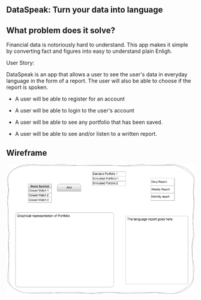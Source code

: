 ## DataSpeak: Turn your data into language

## What problem does it solve?

Financial data is notoriously hard to understand. This app makes it simple by converting fact and figures into easy to understand plain Enligh.

User Story: 

DataSpeak is an app that allows a user to see the user's data in everyday language in the form of a report. The user will also be able to choose if the report is spoken.

* A user will be able to register for an account

* A user will be able to login to the user's account

* A user will be able to see any portfolio that has been saved.

* A user will be able to see and/or listen to a written report.

## Wireframe
![](https://github.com/somersbmatthews/dataspeak-backend/blob/master/vendor/Project4wireframe.png)